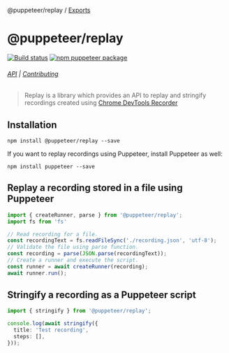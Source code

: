 @puppeteer/replay / [Exports](modules.md)

# @puppeteer/replay

<!-- [START badges] -->

[![Build status](https://github.com/puppeteer/replay/workflows/run-checks/badge.svg)](https://github.com/puppeteer/replay/actions?query=workflow%3Arun-checks) [![npm puppeteer package](https://img.shields.io/npm/v/@puppeteer/replay.svg)](https://npmjs.org/package/@puppeteer/replay)

<!-- [END badges] -->

###### [API](https://github.com/puppeteer/replay/blob/main/docs/api) | [Contributing](https://github.com/puppeteer/replay/blob/main/docs/contributing.md)

> Replay is a library which provides an API to replay and stringify recordings created using [Chrome DevTools Recorder](https://developer.chrome.com/docs/devtools/recorder/)

## Installation

```
npm install @puppeteer/replay --save
```

If you want to replay recordings using Puppeteer, install Puppeteer as well:

```
npm install puppeteer --save
```

## Replay a recording stored in a file using Puppeteer

```ts
import { createRunner, parse } from '@puppeteer/replay';
import fs from 'fs'

// Read recording for a file.
const recordingText = fs.readFileSync('./recording.json', 'utf-8');
// Validate the file using parse function.
const recording = parse(JSON.parse(recordingText));
// Create a runner and execute the script.
const runner = await createRunner(recording);
await runner.run();
```

## Stringify a recording as a Puppeteer script

```ts
import { stringify } from '@puppeteer/replay';

console.log(await stringify({
  title: 'Test recording',
  steps: [],
}));
```
